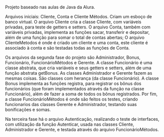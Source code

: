 Projeto baseado nas aulas de Java da Alura.

Arquivos iniciais: Cliente, Conta e Cliente Métodos. Criam um esboço de banco virtual.
O arquivo Cliente cria a classe Cliente, com variáveis privadas, para teste de getters e setters.
O arquivo Conta, também com variáveis privadas, implementa as funções sacar, transferir e depositar, além de uma função para somar o total de contas abertas;
O arquivo ClienteMetodos é onde é criado um cliente e uma conta, este cliente é associado à conta e são testadas todas as funções de Conta.

Os arquivos da segunda fase do projeto são Administrador, Bonus, Funcionário, FuncionárioMétodos e Gerente.
A classe Funcionário é uma classe abstrata, que cria variáveis e seus getters e setters, além de uma função abstrata getBonus.
As classes Administrador e Gerente fazem as mesmas coisas. São classes com herança (da classe Funcionário).
A classe Bonus implementa as funções registra, para registrar os bônus dos funcionários (que foram implementados através da função na classe Funcionário), além de fazer a soma de todos os bônus registrados.
Por fim, a classe FuncionárioMétodos é onde são feitos os testes, criando funcionarios das classes Gerente e Administrador, testando suas bonificações e somas.

Na terceira fase há o arquivo Autenticação, realizando o teste de interfaces, com utilização da função Autenticar, usada nas classes Cliente, Administrador e Gerente, e testada através do arquivo FuncionárioMétodos.
